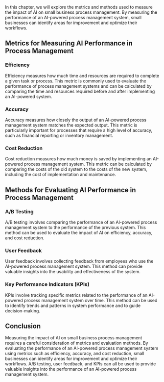 

In this chapter, we will explore the metrics and methods used to measure the impact of AI on small business process management. By measuring the performance of an AI-powered process management system, small businesses can identify areas for improvement and optimize their workflows.

Metrics for Measuring AI Performance in Process Management
----------------------------------------------------------

### Efficiency

Efficiency measures how much time and resources are required to complete a given task or process. This metric is commonly used to evaluate the performance of process management systems and can be calculated by comparing the time and resources required before and after implementing an AI-powered system.

### Accuracy

Accuracy measures how closely the output of an AI-powered process management system matches the expected output. This metric is particularly important for processes that require a high level of accuracy, such as financial reporting or inventory management.

### Cost Reduction

Cost reduction measures how much money is saved by implementing an AI-powered process management system. This metric can be calculated by comparing the costs of the old system to the costs of the new system, including the cost of implementation and maintenance.

Methods for Evaluating AI Performance in Process Management
-----------------------------------------------------------

### A/B Testing

A/B testing involves comparing the performance of an AI-powered process management system to the performance of the previous system. This method can be used to evaluate the impact of AI on efficiency, accuracy, and cost reduction.

### User Feedback

User feedback involves collecting feedback from employees who use the AI-powered process management system. This method can provide valuable insights into the usability and effectiveness of the system.

### Key Performance Indicators (KPIs)

KPIs involve tracking specific metrics related to the performance of an AI-powered process management system over time. This method can be used to identify trends and patterns in system performance and to guide decision-making.

Conclusion
----------

Measuring the impact of AI on small business process management requires a careful consideration of metrics and evaluation methods. By evaluating the performance of an AI-powered process management system using metrics such as efficiency, accuracy, and cost reduction, small businesses can identify areas for improvement and optimize their workflows. A/B testing, user feedback, and KPIs can all be used to provide valuable insights into the performance of an AI-powered process management system.
